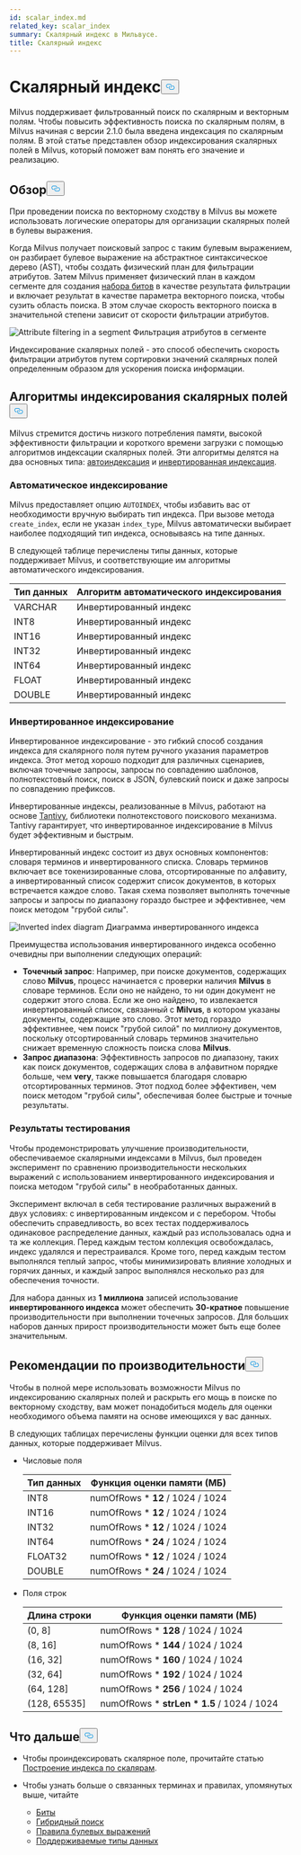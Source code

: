 ```yaml
---
id: scalar_index.md
related_key: scalar_index
summary: Скалярный индекс в Мильвусе.
title: Скалярный индекс
---
```

<h1 id="Scalar-Index" class="common-anchor-header">Скалярный индекс<button data-href="#Scalar-Index" class="anchor-icon" translate="no">
      <svg translate="no"
        aria-hidden="true"
        focusable="false"
        height="20"
        version="1.1"
        viewBox="0 0 16 16"
        width="16"
      >
        <path
          fill="#0092E4"
          fill-rule="evenodd"
          d="M4 9h1v1H4c-1.5 0-3-1.69-3-3.5S2.55 3 4 3h4c1.45 0 3 1.69 3 3.5 0 1.41-.91 2.72-2 3.25V8.59c.58-.45 1-1.27 1-2.09C10 5.22 8.98 4 8 4H4c-.98 0-2 1.22-2 2.5S3 9 4 9zm9-3h-1v1h1c1 0 2 1.22 2 2.5S13.98 12 13 12H9c-.98 0-2-1.22-2-2.5 0-.83.42-1.64 1-2.09V6.25c-1.09.53-2 1.84-2 3.25C6 11.31 7.55 13 9 13h4c1.45 0 3-1.69 3-3.5S14.5 6 13 6z"
        ></path>
      </svg>
    </button></h1><p>Milvus поддерживает фильтрованный поиск по скалярным и векторным полям. Чтобы повысить эффективность поиска по скалярным полям, в Milvus начиная с версии 2.1.0 была введена индексация по скалярным полям. В этой статье представлен обзор индексирования скалярных полей в Milvus, который поможет вам понять его значение и реализацию.</p>
<h2 id="Overview" class="common-anchor-header">Обзор<button data-href="#Overview" class="anchor-icon" translate="no">
      <svg translate="no"
        aria-hidden="true"
        focusable="false"
        height="20"
        version="1.1"
        viewBox="0 0 16 16"
        width="16"
      >
        <path
          fill="#0092E4"
          fill-rule="evenodd"
          d="M4 9h1v1H4c-1.5 0-3-1.69-3-3.5S2.55 3 4 3h4c1.45 0 3 1.69 3 3.5 0 1.41-.91 2.72-2 3.25V8.59c.58-.45 1-1.27 1-2.09C10 5.22 8.98 4 8 4H4c-.98 0-2 1.22-2 2.5S3 9 4 9zm9-3h-1v1h1c1 0 2 1.22 2 2.5S13.98 12 13 12H9c-.98 0-2-1.22-2-2.5 0-.83.42-1.64 1-2.09V6.25c-1.09.53-2 1.84-2 3.25C6 11.31 7.55 13 9 13h4c1.45 0 3-1.69 3-3.5S14.5 6 13 6z"
        ></path>
      </svg>
    </button></h2><p>При проведении поиска по векторному сходству в Milvus вы можете использовать логические операторы для организации скалярных полей в булевы выражения.</p>
<p>Когда Milvus получает поисковый запрос с таким булевым выражением, он разбирает булевое выражение на абстрактное синтаксическое дерево (AST), чтобы создать физический план для фильтрации атрибутов. Затем Milvus применяет физический план в каждом сегменте для создания <a href="/docs/ru/v2.5.x/bitset.md">набора битов</a> в качестве результата фильтрации и включает результат в качестве параметра векторного поиска, чтобы сузить область поиска. В этом случае скорость векторного поиска в значительной степени зависит от скорости фильтрации атрибутов.</p>
<p>
  
   <span class="img-wrapper"> <img translate="no" src="/docs/v2.5.x/assets/scalar_index.png" alt="Attribute filtering in a segment" class="doc-image" id="attribute-filtering-in-a-segment" />
   </span> <span class="img-wrapper"> <span>Фильтрация атрибутов в сегменте</span> </span></p>
<p>Индексирование скалярных полей - это способ обеспечить скорость фильтрации атрибутов путем сортировки значений скалярных полей определенным образом для ускорения поиска информации.</p>
<h2 id="Scalar-field-indexing-algorithms" class="common-anchor-header">Алгоритмы индексирования скалярных полей<button data-href="#Scalar-field-indexing-algorithms" class="anchor-icon" translate="no">
      <svg translate="no"
        aria-hidden="true"
        focusable="false"
        height="20"
        version="1.1"
        viewBox="0 0 16 16"
        width="16"
      >
        <path
          fill="#0092E4"
          fill-rule="evenodd"
          d="M4 9h1v1H4c-1.5 0-3-1.69-3-3.5S2.55 3 4 3h4c1.45 0 3 1.69 3 3.5 0 1.41-.91 2.72-2 3.25V8.59c.58-.45 1-1.27 1-2.09C10 5.22 8.98 4 8 4H4c-.98 0-2 1.22-2 2.5S3 9 4 9zm9-3h-1v1h1c1 0 2 1.22 2 2.5S13.98 12 13 12H9c-.98 0-2-1.22-2-2.5 0-.83.42-1.64 1-2.09V6.25c-1.09.53-2 1.84-2 3.25C6 11.31 7.55 13 9 13h4c1.45 0 3-1.69 3-3.5S14.5 6 13 6z"
        ></path>
      </svg>
    </button></h2><p>Milvus стремится достичь низкого потребления памяти, высокой эффективности фильтрации и короткого времени загрузки с помощью алгоритмов индексации скалярных полей. Эти алгоритмы делятся на два основных типа: <a href="#auto-indexing">автоиндексация</a> и <a href="#inverted-indexing">инвертированная индексация</a>.</p>
<h3 id="Auto-indexing" class="common-anchor-header">Автоматическое индексирование</h3><p>Milvus предоставляет опцию <code translate="no">AUTOINDEX</code>, чтобы избавить вас от необходимости вручную выбирать тип индекса. При вызове метода <code translate="no">create_index</code>, если не указан <code translate="no">index_type</code>, Milvus автоматически выбирает наиболее подходящий тип индекса, основываясь на типе данных.</p>
<p>В следующей таблице перечислены типы данных, которые поддерживает Milvus, и соответствующие им алгоритмы автоматического индексирования.</p>
<table>
<thead>
<tr><th>Тип данных</th><th>Алгоритм автоматического индексирования</th></tr>
</thead>
<tbody>
<tr><td>VARCHAR</td><td>Инвертированный индекс</td></tr>
<tr><td>INT8</td><td>Инвертированный индекс</td></tr>
<tr><td>INT16</td><td>Инвертированный индекс</td></tr>
<tr><td>INT32</td><td>Инвертированный индекс</td></tr>
<tr><td>INT64</td><td>Инвертированный индекс</td></tr>
<tr><td>FLOAT</td><td>Инвертированный индекс</td></tr>
<tr><td>DOUBLE</td><td>Инвертированный индекс</td></tr>
</tbody>
</table>
<h3 id="Inverted-indexing" class="common-anchor-header">Инвертированное индексирование</h3><p>Инвертированное индексирование - это гибкий способ создания индекса для скалярного поля путем ручного указания параметров индекса. Этот метод хорошо подходит для различных сценариев, включая точечные запросы, запросы по совпадению шаблонов, полнотекстовый поиск, поиск в JSON, булевский поиск и даже запросы по совпадению префиксов.</p>
<p>Инвертированные индексы, реализованные в Milvus, работают на основе <a href="https://github.com/quickwit-oss/tantivy">Tantivy</a>, библиотеки полнотекстового поискового механизма. Tantivy гарантирует, что инвертированное индексирование в Milvus будет эффективным и быстрым.</p>
<p>Инвертированный индекс состоит из двух основных компонентов: словаря терминов и инвертированного списка. Словарь терминов включает все токенизированные слова, отсортированные по алфавиту, а инвертированный список содержит список документов, в которых встречается каждое слово. Такая схема позволяет выполнять точечные запросы и запросы по диапазону гораздо быстрее и эффективнее, чем поиск методом "грубой силы".</p>
<p>
  
   <span class="img-wrapper"> <img translate="no" src="/docs/v2.5.x/assets/scalar_index_inverted.png" alt="Inverted index diagram" class="doc-image" id="inverted-index-diagram" />
   </span> <span class="img-wrapper"> <span>Диаграмма инвертированного индекса</span> </span></p>
<p>Преимущества использования инвертированного индекса особенно очевидны при выполнении следующих операций:</p>
<ul>
<li><strong>Точечный запрос</strong>: Например, при поиске документов, содержащих слово <strong>Milvus</strong>, процесс начинается с проверки наличия <strong>Milvus</strong> в словаре терминов. Если оно не найдено, то ни один документ не содержит этого слова. Если же оно найдено, то извлекается инвертированный список, связанный с <strong>Milvus</strong>, в котором указаны документы, содержащие это слово. Этот метод гораздо эффективнее, чем поиск "грубой силой" по миллиону документов, поскольку отсортированный словарь терминов значительно снижает временную сложность поиска слова <strong>Milvus</strong>.</li>
<li><strong>Запрос диапазона</strong>: Эффективность запросов по диапазону, таких как поиск документов, содержащих слова в алфавитном порядке больше, чем <strong>very</strong>, также повышается благодаря словарю отсортированных терминов. Этот подход более эффективен, чем поиск методом "грубой силы", обеспечивая более быстрые и точные результаты.</li>
</ul>
<h3 id="Test-results" class="common-anchor-header">Результаты тестирования</h3><p>Чтобы продемонстрировать улучшение производительности, обеспечиваемое скалярными индексами в Milvus, был проведен эксперимент по сравнению производительности нескольких выражений с использованием инвертированного индексирования и поиска методом "грубой силы" в необработанных данных.</p>
<p>Эксперимент включал в себя тестирование различных выражений в двух условиях: с инвертированным индексом и с перебором. Чтобы обеспечить справедливость, во всех тестах поддерживалось одинаковое распределение данных, каждый раз использовалась одна и та же коллекция. Перед каждым тестом коллекция освобождалась, индекс удалялся и перестраивался. Кроме того, перед каждым тестом выполнялся теплый запрос, чтобы минимизировать влияние холодных и горячих данных, и каждый запрос выполнялся несколько раз для обеспечения точности.</p>
<p>Для набора данных из <strong>1 миллиона</strong> записей использование <strong>инвертированного индекса</strong> может обеспечить <strong>30-кратное</strong> повышение производительности при выполнении точечных запросов. Для больших наборов данных прирост производительности может быть еще более значительным.</p>
<h2 id="Performance-recommandations" class="common-anchor-header">Рекомендации по производительности<button data-href="#Performance-recommandations" class="anchor-icon" translate="no">
      <svg translate="no"
        aria-hidden="true"
        focusable="false"
        height="20"
        version="1.1"
        viewBox="0 0 16 16"
        width="16"
      >
        <path
          fill="#0092E4"
          fill-rule="evenodd"
          d="M4 9h1v1H4c-1.5 0-3-1.69-3-3.5S2.55 3 4 3h4c1.45 0 3 1.69 3 3.5 0 1.41-.91 2.72-2 3.25V8.59c.58-.45 1-1.27 1-2.09C10 5.22 8.98 4 8 4H4c-.98 0-2 1.22-2 2.5S3 9 4 9zm9-3h-1v1h1c1 0 2 1.22 2 2.5S13.98 12 13 12H9c-.98 0-2-1.22-2-2.5 0-.83.42-1.64 1-2.09V6.25c-1.09.53-2 1.84-2 3.25C6 11.31 7.55 13 9 13h4c1.45 0 3-1.69 3-3.5S14.5 6 13 6z"
        ></path>
      </svg>
    </button></h2><p>Чтобы в полной мере использовать возможности Milvus по индексированию скалярных полей и раскрыть его мощь в поиске по векторному сходству, вам может понадобиться модель для оценки необходимого объема памяти на основе имеющихся у вас данных.</p>
<p>В следующих таблицах перечислены функции оценки для всех типов данных, которые поддерживает Milvus.</p>
<ul>
<li><p>Числовые поля</p>
<table>
<thead>
<tr><th>Тип данных</th><th>Функция оценки памяти (МБ)</th></tr>
</thead>
<tbody>
<tr><td>INT8</td><td>numOfRows * <strong>12</strong> / 1024 / 1024</td></tr>
<tr><td>INT16</td><td>numOfRows * <strong>12</strong> / 1024 / 1024</td></tr>
<tr><td>INT32</td><td>numOfRows * <strong>12</strong> / 1024 / 1024</td></tr>
<tr><td>INT64</td><td>numOfRows * <strong>24</strong> / 1024 / 1024</td></tr>
<tr><td>FLOAT32</td><td>numOfRows * <strong>12</strong> / 1024 / 1024</td></tr>
<tr><td>DOUBLE</td><td>numOfRows * <strong>24</strong> / 1024 / 1024</td></tr>
</tbody>
</table>
</li>
<li><p>Поля строк</p>
<table>
<thead>
<tr><th>Длина строки</th><th>Функция оценки памяти (МБ)</th></tr>
</thead>
<tbody>
<tr><td>(0, 8]</td><td>numOfRows * <strong>128</strong> / 1024 / 1024</td></tr>
<tr><td>(8, 16]</td><td>numOfRows * <strong>144</strong> / 1024 / 1024</td></tr>
<tr><td>(16, 32]</td><td>numOfRows * <strong>160</strong> / 1024 / 1024</td></tr>
<tr><td>(32, 64]</td><td>numOfRows * <strong>192</strong> / 1024 / 1024</td></tr>
<tr><td>(64, 128]</td><td>numOfRows * <strong>256</strong> / 1024 / 1024</td></tr>
<tr><td>(128, 65535]</td><td>numOfRows * <strong>strLen * 1.5</strong> / 1024 / 1024</td></tr>
</tbody>
</table>
</li>
</ul>
<h2 id="Whats-next" class="common-anchor-header">Что дальше<button data-href="#Whats-next" class="anchor-icon" translate="no">
      <svg translate="no"
        aria-hidden="true"
        focusable="false"
        height="20"
        version="1.1"
        viewBox="0 0 16 16"
        width="16"
      >
        <path
          fill="#0092E4"
          fill-rule="evenodd"
          d="M4 9h1v1H4c-1.5 0-3-1.69-3-3.5S2.55 3 4 3h4c1.45 0 3 1.69 3 3.5 0 1.41-.91 2.72-2 3.25V8.59c.58-.45 1-1.27 1-2.09C10 5.22 8.98 4 8 4H4c-.98 0-2 1.22-2 2.5S3 9 4 9zm9-3h-1v1h1c1 0 2 1.22 2 2.5S13.98 12 13 12H9c-.98 0-2-1.22-2-2.5 0-.83.42-1.64 1-2.09V6.25c-1.09.53-2 1.84-2 3.25C6 11.31 7.55 13 9 13h4c1.45 0 3-1.69 3-3.5S14.5 6 13 6z"
        ></path>
      </svg>
    </button></h2><ul>
<li><p>Чтобы проиндексировать скалярное поле, прочитайте статью <a href="/docs/ru/v2.5.x/index-scalar-fields.md">Построение индекса по скалярам</a>.</p></li>
<li><p>Чтобы узнать больше о связанных терминах и правилах, упомянутых выше, читайте</p>
<ul>
<li><a href="/docs/ru/v2.5.x/bitset.md">Биты</a></li>
<li><a href="/docs/ru/v2.5.x/multi-vector-search.md">Гибридный поиск</a></li>
<li><a href="/docs/ru/v2.5.x/boolean.md">Правила булевых выражений</a></li>
<li><a href="/docs/ru/v2.5.x/schema.md#Supported-data-type">Поддерживаемые типы данных</a></li>
</ul></li>
</ul>
